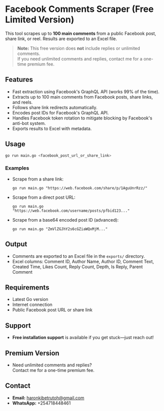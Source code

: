 # Facebook Comments Scraper (Free Limited Version)

This tool scrapes up to **100 main comments** from a public Facebook post, share link, or reel. Results are exported to an Excel file.

> **Note:** This free version does **not** include replies or unlimited comments.  
> If you need unlimited comments and replies, contact me for a one-time premium fee.

## Features

- Fast extraction using Facebook's GraphQL API (works 99% of the time).
- Extracts up to 100 main comments from Facebook posts, share links, and reels.
- Follows share link redirects automatically.
- Encodes post IDs for Facebook's GraphQL API.
- Handles Facebook token rotation to mitigate blocking by Facebook's anti-bot system.
- Exports results to Excel with metadata.

## Usage

```bash
go run main.go <facebook_post_url_or_share_link>
```

### Examples

- Scrape from a share link:
  ```
  go run main.go "https://web.facebook.com/share/p/1AguUnrRzz/"
  ```
- Scrape from a direct post URL:
  ```
  go run main.go "https://web.facebook.com/username/posts/pfbid123..."
  ```
- Scrape from a base64 encoded post ID (advanced):
  ```
  go run main.go "ZmVlZGJhY2s6cGZiaWQxMjM..."
  ```

## Output

- Comments are exported to an Excel file in the `exports/` directory.
- Excel columns: Comment ID, Author Name, Author ID, Comment Text, Created Time, Likes Count, Reply Count, Depth, Is Reply, Parent Comment

## Requirements

- Latest Go version
- Internet connection
- Public Facebook post URL or share link

## Support

- **Free installation support** is available if you get stuck—just reach out!

## Premium Version

- Need unlimited comments and replies?  
  Contact me for a one-time premium fee.

## Contact

- **Email:** haronkibetrutoh@gmail.com
- **WhatsApp:** +254718448461
